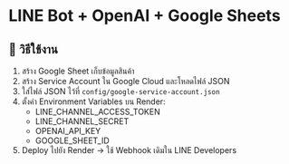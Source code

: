 # LINE Bot + OpenAI + Google Sheets

## 🚀 วิธีใช้งาน
1. สร้าง Google Sheet เก็บข้อมูลสินค้า
2. สร้าง Service Account ใน Google Cloud และโหลดไฟล์ JSON
3. ใส่ไฟล์ JSON ไว้ที่ `config/google-service-account.json`
4. ตั้งค่า Environment Variables บน Render:
   - LINE_CHANNEL_ACCESS_TOKEN
   - LINE_CHANNEL_SECRET
   - OPENAI_API_KEY
   - GOOGLE_SHEET_ID
5. Deploy ไปยัง Render → ใช้ Webhook เดิมใน LINE Developers
